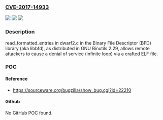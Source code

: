### [CVE-2017-14933](https://cve.mitre.org/cgi-bin/cvename.cgi?name=CVE-2017-14933)
![](https://img.shields.io/static/v1?label=Product&message=n%2Fa&color=blue)
![](https://img.shields.io/static/v1?label=Version&message=n%2Fa&color=blue)
![](https://img.shields.io/static/v1?label=Vulnerability&message=n%2Fa&color=brighgreen)

### Description

read_formatted_entries in dwarf2.c in the Binary File Descriptor (BFD) library (aka libbfd), as distributed in GNU Binutils 2.29, allows remote attackers to cause a denial of service (infinite loop) via a crafted ELF file.

### POC

#### Reference
- https://sourceware.org/bugzilla/show_bug.cgi?id=22210

#### Github
No GitHub POC found.


